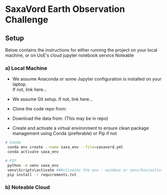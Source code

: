 
# SaxaVord Earth Observation Challenge

## Setup

Below contains the instructions for either running the project on your local machine, or on UoE's cloud jupyter notebook service Noteable

### a) Local Machine

* We assume Anaconda or some Jupyter configuration is installed on your laptop.  
  If not, link here...

* We assume Git setup.
  If not, link here...

* Clone the code repo from: 

* Download the data from: (This may be in repo)

* Create and activate a virtual environment to ensure clean package management using Conda (preferable) or Pip if not
```bash
# Conda
 conda env create --name saxa_env --file=saxavord.yml
 conda activate saxa_env
```
```bash
# PIP
 python -m venv saxa_env
 venv\Scripts\activate ##Activates the env - windows or venv/bin/activate for Mac
 pip install -r requirements.txt

```



### b) Noteable Cloud 
